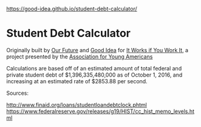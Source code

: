 https://good-idea.github.io/student-debt-calculator/

# Student Debt Calculator

Originally built by [Our Future](http://www.our-future.co) and [Good Idea](http://www.good-idea.studio) for [It Works if You Work It](http://www.coolyouvoted.com), a project presented by the [Association for Young Americans](http://www.joinaya.com)

Calculations are based off of an estimated amount of total federal and private student debt of $1,396,335,480,000 as of October 1, 2016, and increasing at an estimated rate of $2853.88 per second.

Sources:

http://www.finaid.org/loans/studentloandebtclock.phtml
https://www.federalreserve.gov/releases/g19/HIST/cc_hist_memo_levels.html
